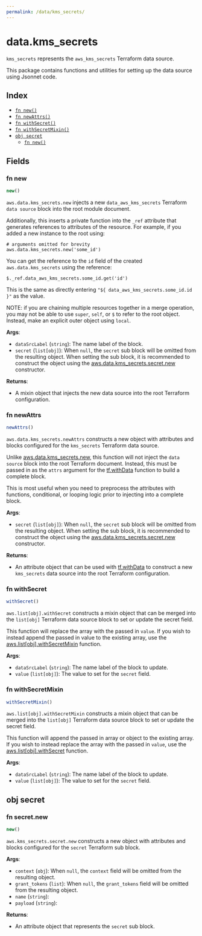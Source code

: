 ```yaml
---
permalink: /data/kms_secrets/
---
```


# data.kms_secrets

`kms_secrets` represents the `aws_kms_secrets` Terraform data source.



This package contains functions and utilities for setting up the data source using Jsonnet code.


## Index

* [`fn new()`](#fn-new)
* [`fn newAttrs()`](#fn-newattrs)
* [`fn withSecret()`](#fn-withsecret)
* [`fn withSecretMixin()`](#fn-withsecretmixin)
* [`obj secret`](#obj-secret)
  * [`fn new()`](#fn-secretnew)

## Fields

### fn new

```ts
new()
```


`aws.data.kms_secrets.new` injects a new `data_aws_kms_secrets` Terraform `data source`
block into the root module document.

Additionally, this inserts a private function into the `_ref` attribute that generates references to attributes of the
resource. For example, if you added a new instance to the root using:

    # arguments omitted for brevity
    aws.data.kms_secrets.new('some_id')

You can get the reference to the `id` field of the created `aws.data.kms_secrets` using the reference:

    $._ref.data_aws_kms_secrets.some_id.get('id')

This is the same as directly entering `"${ data_aws_kms_secrets.some_id.id }"` as the value.

NOTE: if you are chaining multiple resources together in a merge operation, you may not be able to use `super`, `self`,
or `$` to refer to the root object. Instead, make an explicit outer object using `local`.

**Args**:
  - `dataSrcLabel` (`string`): The name label of the block.
  - `secret` (`list[obj]`):  When `null`, the `secret` sub block will be omitted from the resulting object. When setting the sub block, it is recommended to construct the object using the [aws.data.kms_secrets.secret.new](#fn-secretnew) constructor.

**Returns**:
- A mixin object that injects the new data source into the root Terraform configuration.


### fn newAttrs

```ts
newAttrs()
```


`aws.data.kms_secrets.newAttrs` constructs a new object with attributes and blocks configured for the `kms_secrets`
Terraform data source.

Unlike [aws.data.kms_secrets.new](#fn-new), this function will not inject the `data source`
block into the root Terraform document. Instead, this must be passed in as the `attrs` argument for the
[tf.withData](https://github.com/tf-libsonnet/core/tree/main/docs#fn-withdata) function to build a complete block.

This is most useful when you need to preprocess the attributes with functions, conditional, or looping logic prior to
injecting into a complete block.

**Args**:
  - `secret` (`list[obj]`):  When `null`, the `secret` sub block will be omitted from the resulting object. When setting the sub block, it is recommended to construct the object using the [aws.data.kms_secrets.secret.new](#fn-secretnew) constructor.

**Returns**:
  - An attribute object that can be used with [tf.withData](https://github.com/tf-libsonnet/core/tree/main/docs#fn-withdata) to construct a new `kms_secrets` data source into the root Terraform configuration.


### fn withSecret

```ts
withSecret()
```

`aws.list[obj].withSecret` constructs a mixin object that can be merged into the `list[obj]`
Terraform data source block to set or update the secret field.

This function will replace the array with the passed in `value`. If you wish to instead append the
passed in value to the existing array, use the [aws.list[obj].withSecretMixin](TODO) function.


**Args**:
  - `dataSrcLabel` (`string`): The name label of the block to update.
  - `value` (`list[obj]`): The value to set for the `secret` field.


### fn withSecretMixin

```ts
withSecretMixin()
```

`aws.list[obj].withSecretMixin` constructs a mixin object that can be merged into the `list[obj]`
Terraform data source block to set or update the secret field.

This function will append the passed in array or object to the existing array. If you wish
to instead replace the array with the passed in `value`, use the [aws.list[obj].withSecret](TODO)
function.


**Args**:
  - `dataSrcLabel` (`string`): The name label of the block to update.
  - `value` (`list[obj]`): The value to set for the `secret` field.


## obj secret



### fn secret.new

```ts
new()
```


`aws.kms_secrets.secret.new` constructs a new object with attributes and blocks configured for the `secret`
Terraform sub block.



**Args**:
  - `context` (`obj`):  When `null`, the `context` field will be omitted from the resulting object.
  - `grant_tokens` (`list`):  When `null`, the `grant_tokens` field will be omitted from the resulting object.
  - `name` (`string`): 
  - `payload` (`string`): 

**Returns**:
  - An attribute object that represents the `secret` sub block.
